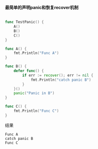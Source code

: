 #### 最简单的声明panic和恢复recover机制

```go

func TestPanic() {
	A()
	B()
	C()
}

func A() {
	fmt.Println("Func A")
}

func B() {
	defer func() {
		if err := recover(); err != nil {
			fmt.Println("catch panic B")
		}
	}()
	panic("Panic in B")
}

func C() {
	fmt.Println("Func C")
}

```

结果

```
Func A
catch panic B
Func C
```